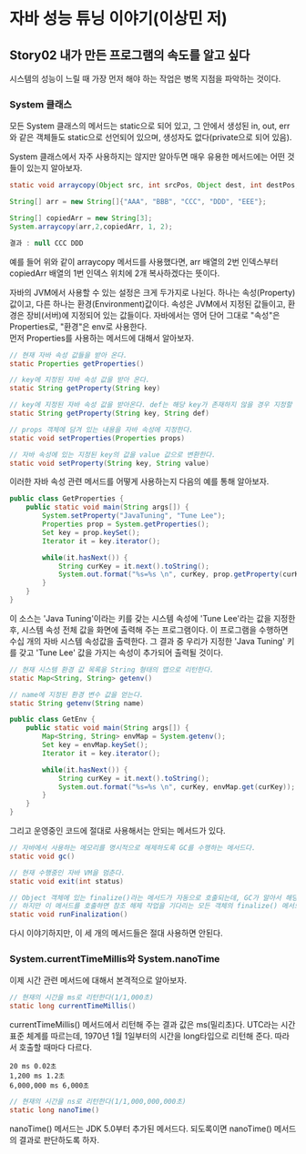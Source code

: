 # 자바 성능 튜닝 이야기\(이상민 저\)

## Story02 내가 만든 프로그램의 속도를 알고 싶다

시스템의 성능이 느릴 때 가장 먼저 해야 하는 작업은 병목 지점을 파악하는 것이다.

### System 클래스

모든 System 클래스의 메서드는 static으로 되어 있고, 그 안에서 생성된 in, out, err와 같은 객체들도 static으로 선언되어 있으며, 생성자도 없다\(private으로 되어 있음\).

System 클래스에서 자주 사용하지는 않지만 알아두면 매우 유용한 메서드에는 어떤 것들이 있는지 알아보자.

```java
static void arraycopy(Object src, int srcPos, Object dest, int destPos, int length)
```

```java
String[] arr = new String[]{"AAA", "BBB", "CCC", "DDD", "EEE"};

String[] copiedArr = new String[3];
System.arraycopy(arr,2,copiedArr, 1, 2);

결과 : null CCC DDD
```

예를 들어 위와 같이 arraycopy 메서드를 사용했다면, arr 배열의 2번 인덱스부터 copiedArr 배열의 1번 인덱스 위치에 2개 복사하겠다는 뜻이다.

자바의 JVM에서 사용할 수 있는 설정은 크게 두가지로 나뉜다. 하나는 속성\(Property\)값이고, 다른 하나는 환경\(Environment\)값이다. 속성은 JVM에서 지정된 값들이고, 환경은 장비\(서버\)에 지정되어 있는 값들이다. 자바에서는 영어 단어 그대로 "속성"은 Properties로, "환경"은 env로 사용한다.  
먼저 Properties를 사용하는 메서드에 대해서 알아보자.

```java
// 현재 자바 속성 값들을 받아 온다.
static Properties getProperties()

// key에 지정된 자바 속성 값을 받아 온다.
static String getProperty(String key)

// key에 지정된 자바 속성 값을 받아온다. def는 해당 key가 존재하지 않을 경우 지정할 기본값이다.
static String getProperty(String key, String def)

// props 객체에 담겨 있는 내용을 자바 속성에 지정한다.
static void setProperties(Properties props)

// 자바 속성에 있는 지정된 key의 값을 value 값으로 변환한다.
static void setProperty(String key, String value)
```

이러한 자바 속성 관련 메서드를 어떻게 사용하는지 다음의 예를 통해 알아보자.

```java
public class GetProperties {
    public static void main(String args[]) {
        System.setProperty("JavaTuning", "Tune Lee");
        Properties prop = System.getProperties();
        Set key = prop.keySet();
        Iterator it = key.iterator();

        while(it.hasNext()) {
            String curKey = it.next().toString();
            System.out.format("%s=%s \n", curKey, prop.getProperty(curKey));
        }
    }
}
```

이 소스는 'Java Tuning'이라는 키를 갖는 시스템 속성에 'Tune Lee'라는 값을 지정한 후, 시스템 속성 전체 값을 화면에 출력해 주는 프로그램이다. 이 프로그램을 수행하면 수십 개의 자바 시스템 속성값을 출력한다. 그 결과 중 우리가 지정한 'Java Tuning' 키를 갖고 'Tune Lee' 값을 가지는 속성이 추가되어 출력될 것이다.

```java
// 현재 시스템 환경 값 목록을 String 형태의 맵으로 리턴한다.
static Map<String, String> getenv()

// name에 지정된 환경 변수 값을 얻는다.
static String getenv(String name)
```

```java
public class GetEnv {
    public static void main(String args[]) {
        Map<String, String> envMap = System.getenv();
        Set key = envMap.keySet();
        Iterator it = key.iterator();

        while(it.hasNext()) {
            String curKey = it.next().toString();
            System.out.format("%s=%s \n", curKey, envMap.get(curKey));
        }
    }
}
```

그리고 운영중인 코드에 절대로 사용해서는 안되는 메서드가 있다.

```java
// 자바에서 사용하는 메모리를 명시적으로 해제하도록 GC를 수행하는 메서드다.
static void gc()

// 현재 수행중인 자바 VM을 멈춘다. 
static void exit(int status)

// Object 객체에 있는 finalize()라는 메서드가 자동으로 호출되는데, GC가 알아서 해당 객체를 더 이상 참조할 필요가 없을 때 호출한다.
// 하지만 이 메서드를 호출하면 참조 해제 작업을 기다리는 모든 객체의 finalize() 메서드를 수동으로 수행해야 한다.
static void runFinalization()
```

다시 이야기하지만, 이 세 개의 메서드들은 절대 사용하면 안된다.

### System.currentTimeMillis와 System.nanoTime

이제 시간 관련 메서드에 대해서 본격적으로 알아보자.

```java
// 현재의 시간을 ms로 리턴한다(1/1,000초)
static long currentTimeMillis()
```

currentTimeMillis() 메서드에서 리턴해 주는 결과 값은 ms(밀리초)다. UTC라는 시간 표준 체계를 따르는데, 1970년 1월 1일부터의 시간을 long타입으로 리턴해 준다. 따라서 호출할 때마다 다르다.
```
20 ms 0.02초
1,200 ms 1.2초
6,000,000 ms 6,000초 
```

```java
// 현재의 시간을 ns로 리턴한다(1/1,000,000,000초)
static long nanoTime()
```
nanoTime() 메서드는 JDK 5.0부터 추가된 메서드다. 되도록이면 nanoTime() 메서드의 결과로 판단하도록 하자.




